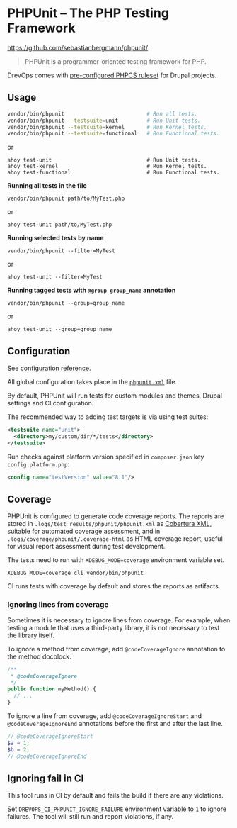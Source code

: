 # PHPUnit – The PHP Testing Framework

https://github.com/sebastianbergmann/phpunit/

> PHPUnit is a programmer-oriented testing framework for PHP.

DrevOps comes with [pre-configured PHPCS ruleset](../../../../phpunit.xml) for Drupal projects.

## Usage

```bash
vendor/bin/phpunit                          # Run all tests.
vendor/bin/phpunit --testsuite=unit         # Run Unit tests.
vendor/bin/phpunit --testsuite=kernel       # Run Kernel tests.
vendor/bin/phpunit --testsuite=functional   # Run Functional tests.
```
or
```shell
ahoy test-unit                              # Run Unit tests.
ahoy test-kernel                            # Run Kernel tests.
ahoy test-functional                        # Run Functional tests.

```

**Running all tests in the file**

```shell
vendor/bin/phpunit path/to/MyTest.php
```
or
```shell
ahoy test-unit path/to/MyTest.php
```

**Running selected tests by name**

```shell
vendor/bin/phpunit --filter=MyTest
```
or
```shell
ahoy test-unit --filter=MyTest
```

**Running tagged tests with `@group group_name` annotation**

```shell
vendor/bin/phpunit --group=group_name
```
or
```shell
ahoy test-unit --group=group_name
```

## Configuration

See [configuration reference](https://docs.phpunit.de/en/10.4/configuration.html).

All global configuration takes place in the [`phpunit.xml`](../../../../phpunit.xml) file.

By default, PHPUnit will run tests for custom modules and themes, Drupal
settings and CI configuration.

The recommended way to adding test targets is via using test suites:

```xml
<testsuite name="unit">
  <directory>my/custom/dir/*/tests</directory>
</testsuite>

```

Run checks against platform version specified in `composer.json` key `config.platform.php`:
```xml
<config name="testVersion" value="8.1"/>
```

## Coverage

PHPUnit is configured to generate code coverage reports. The reports are stored
in `.logs/test_results/phpunit/phpunit.xml`
as [Cobertura XML](https://cobertura.github.io/cobertura/), suitable for
automated coverage assessment, and in `.logs/coverage/phpunit/.coverage-html` as
HTML coverage report, useful for visual report assessment during test
development.

The tests need to run with `XDEBUG_MODE=coverage` environment variable set.

```shell
XDEBUG_MODE=coverage cli vendor/bin/phpunit
```

CI runs tests with coverage by default and stores the reports as artifacts.

### Ignoring lines from coverage

Sometimes it is necessary to ignore lines from coverage. For example, when
testing a module that uses a third-party library, it is not necessary to test
the library itself.

To ignore a method from coverage, add `@codeCoverageIgnore` annotation to the
method docblock.

```php
/**
 * @codeCoverageIgnore
 */
public function myMethod() {
  // ...
}
```

To ignore a line from coverage, add `@codeCoverageIgnoreStart` and
`@codeCoverageIgnoreEnd` annotations before the first and after the last line.

```php
// @codeCoverageIgnoreStart
$a = 1;
$b = 2;
// @codeCoverageIgnoreEnd
```

## Ignoring fail in CI

This tool runs in CI by default and fails the build if there are any violations.

Set `DREVOPS_CI_PHPUNIT_IGNORE_FAILURE` environment variable to `1` to ignore
failures. The tool will still run and report violations, if any.
